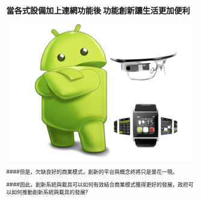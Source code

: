 ## 當各式設備加上連網功能後 功能創新讓生活更加便利
![](342.png)

####但是，欠缺良好的商業模式，創新的平台與概念終將只是曇花一現。

####因此，創新系統與載具可以如何有效結合商業模式獲得更好的發展，政府可以如何推動創新系統與載具的發展?
